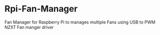 # Rpi-Fan-Manager
Fan Manager for Raspberry Pi to manages multiple Fans using USB to PWM NZXT Fan manger driver
